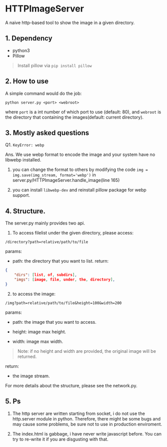 # HTTPImageServer
A naive http-based tool to show the image in a given directory. 

## 1. Dependency
- python3
- Pillow
> Install pillow via ```pip install pillow```

## 2. How to use
A simple command would do the job:
```shell
python server.py <port> <webroot>
```
where ```port``` is a int number of which port to use (default: 80), and ```webroot``` is the directory that containing the images(default: current directory).

## 3. Mostly asked questions

Q1. ```KeyError: webp```

Ans. We use webp format to encode the image and your system have no libwebp installed. 

1. you can change the format to others by modifying the code ```img = img.save(img_stream, format='webp')``` in server.py/HTTPImageServer.handle_image(line 165)

2. you can install ```libwebp-dev``` and reinstall pillow package for webp support.

## 4. Structure.
The server.py mainly provides two api.
1. To access filelist under the given directory, please access:
```
/directory?path=relative/path/to/file
```
params: 
- path: the directory that you want to list.
return:

```json
{
    "dirs": [list, of, subdirs],
    "imgs": [image, file, under, the, directory],
}
```

2. to access the image:
```
/img?path=relative/path/to/file&height=100&width=200
```
params: 

- path: the image that you want to access.

- height: image max height.

- width: image max width.

> Note: if no height and width are provided, the original image will be returned.

return:

- the image stream.

For more details about the structure, please see the network.py.

## 5. Ps

1. The http server are written starting from socket, i do not use the http.server module in python. Therefore, there might be some bugs and may cause some problems, be sure not to use in production enviroment.

2. The index.html is gabbage, i have never write javascript before. You can try to re-write it if you are disgusting with that.